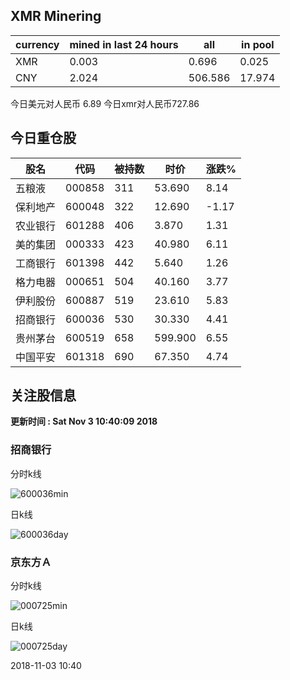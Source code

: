 ## XMR Minering

|currency|mined in last 24 hours|all|in pool|
|---|---|---|---|
|XMR|0.003|0.696|0.025|
|CNY|2.024|506.586|17.974|

今日美元对人民币 6.89	今日xmr对人民币727.86


## 今日重仓股 

|股名|代码|被持数|时价|涨跌%|
|---|---|---|---|---|
|五粮液|000858|311|53.690|8.14|
|保利地产|600048|322|12.690|-1.17|
|农业银行|601288|406|3.870|1.31|
|美的集团|000333|423|40.980|6.11|
|工商银行|601398|442|5.640|1.26|
|格力电器|000651|504|40.160|3.77|
|伊利股份|600887|519|23.610|5.83|
|招商银行|600036|530|30.330|4.41|
|贵州茅台|600519|658|599.900|6.55|
|中国平安|601318|690|67.350|4.74|

## 关注股信息
**更新时间 : Sat Nov  3 10:40:09 2018**
### 招商银行 
分时k线

![600036min](http://image.sinajs.cn/newchart/min/n/sh600036.gif)

日k线

![600036day](http://image.sinajs.cn/newchart/daily/n/sh600036.gif)

### 京东方Ａ 
分时k线

![000725min](http://image.sinajs.cn/newchart/min/n/sz000725.gif)

日k线

![000725day](http://image.sinajs.cn/newchart/daily/n/sz000725.gif)

2018-11-03 10:40